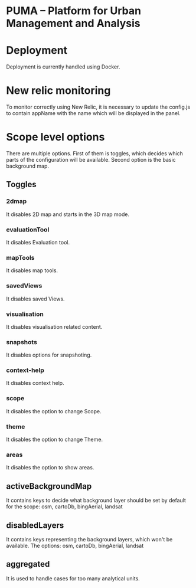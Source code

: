 PUMA – Platform for Urban Management and Analysis
=================================================

# Deployment

Deployment is currently handled using Docker. 

# New relic monitoring

To monitor correctly using New Relic, it is necessary to update the config.js to contain appName with the name which will be displayed in the panel. 

# Scope level options

There are multiple options. First of them is toggles, which decides which parts of the configuration will be available.
Second option is the basic background map.  

## Toggles

### 2dmap

It disables 2D map and starts in the 3D map mode. 

### evaluationTool

It disables Evaluation tool. 

### mapTools

It disables map tools. 

### savedViews

It disables saved Views.

### visualisation

It disables visualisation related content. 

### snapshots

It disables options for snapshoting.

### context-help

It disables context help. 

### scope

It disables the option to change Scope. 

### theme

It disables the option to change Theme. 

### areas

It disables the option to show areas. 

## activeBackgroundMap

It contains keys to decide what background layer should be set by default for the scope:
osm, cartoDb, bingAerial, landsat

## disabledLayers

It contains keys representing the background layers, which won't be available. The options: 
osm, cartoDb, bingAerial, landsat

## aggregated

It is used to handle cases for too many analytical units. 